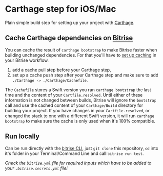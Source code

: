 # Carthage step for iOS/Mac

Plain simple build step for setting up your project with [Carthage](https://github.com/Carthage/Carthage).

## Cache Carthage dependencies on [Bitrise](https://www.bitrise.io)

You can cache the result of `carthage bootstrap` to make Bitrise faster when building unchanged dependencies. For that you'll have to [set up caching](http://devcenter.bitrise.io/docs/using-the-build-cache#section-setup) in your Bitrise workflow.

1. add a cache pull step before your Carthage step,
2. set up a cache push step after your Carthage step and make sure to add `./Carthage -> ./Carthage/Cachefile`.

The `Cachefile` stores a Swift version you ran `carthage bootstrap` the last time and the content of your `Cartfile.resolved`. Until either of these information is not changed between builds, Bitrise will ignore the `bootstrap` call and use the cached content of your `Carthage/Build` directory for building your project. If you have changes in your `Cartfile.resolved`, or changed the stack to one with a different Swift version, it will run `carthage bootstrap` to make sure the cache is only used when it's 100% compatible.

## Run locally

Can be run directly with the [bitrise CLI](https://github.com/bitrise-io/bitrise),
just `git clone` this repository, `cd` into it's folder in your Terminal/Command Line
and call `bitrise run test`.

*Check the `bitrise.yml` file for required inputs which have to be
added to your `.bitrise.secrets.yml` file!*
